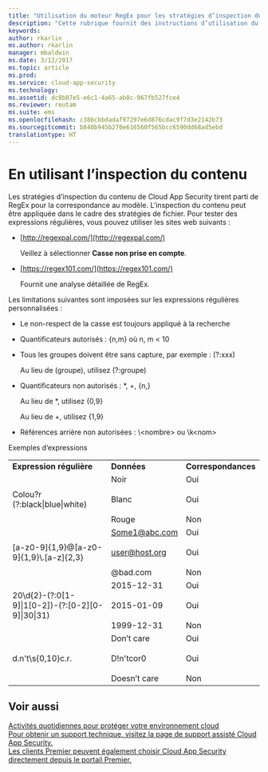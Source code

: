 ```yaml
---
title: "Utilisation du moteur RegEx pour les stratégies d’inspection du contenu | Microsoft Docs"
description: "Cette rubrique fournit des instructions d’utilisation du moteur RegEx pour la correspondance au modèle dans les stratégies Cloud App Security."
keywords: 
author: rkarlin
ms.author: rkarlin
manager: mbaldwin
ms.date: 3/12/2017
ms.topic: article
ms.prod: 
ms.service: cloud-app-security
ms.technology: 
ms.assetid: dc8b87e5-e6c1-4a65-ab8c-067fb527fce4
ms.reviewer: reutam
ms.suite: ems
ms.openlocfilehash: c386cbbdadaf97297e6d876cdac9f7d3e2142b73
ms.sourcegitcommit: b840b945b270e616560f565bcc6590dd68ad5ebd
translationtype: HT
---
```

# <a name="working-with-the-regex-engine"></a>En utilisant l’inspection du contenu
 
Les stratégies d’inspection du contenu de Cloud App Security tirent parti de RegEx pour la correspondance au modèle. L’inspection du contenu peut être appliquée dans le cadre des stratégies de fichier. Pour tester des expressions régulières, vous pouvez utiliser les sites web suivants :  
  
-   [http://regexpal.com/](http://regexpal.com/)  
  
     Veillez à sélectionner **Casse non prise en compte**.  
  
-   [https://regex101.com/](https://regex101.com/)  
  
     Fournit une analyse détaillée de RegEx.  
  
Les limitations suivantes sont imposées sur les expressions régulières personnalisées :  
  
-   Le non-respect de la casse est toujours appliqué à la recherche  
   
-   Quantificateurs autorisés : {n,m} où n, m < 10  
  
-   Tous les groupes doivent être sans capture, par exemple : (?:xxx)  
  
     Au lieu de (groupe), utilisez (?:groupe)  
  
-   Quantificateurs non autorisés : *, +, {n,}  
  
     Au lieu de *, utilisez {0,9}  
  
     Au lieu de +, utilisez {1,9}  
  
-   Références arrière non autorisées : \\<nombre\> ou \k\<nom>  
  
Exemples d’expressions  
  
||||  
|-|-|-|  
|**Expression régulière**|**Données**|**Correspondances**|  
|Colou?r (?:black&#124;blue&#124;white)|Noir<br /><br /> Blanc<br /><br /> Rouge|Oui<br /><br /> Oui<br /><br /> Non|  
|[a-z0-9]{1,9}@[a-z0-9]{1,9}\\.[a-z]{2,3}|Some1@abc.com<br /><br /> user@host.org<br /><br /> @bad.com|Oui<br /><br /> Oui<br /><br /> Non|  
|20\d{2}-(?:0[1-9]&#124;1[0-2])-(?:[0-2][0-9]&#124;30&#124;31)|2015-12-31<br /><br /> 2015-01-09<br /><br /> 1999-12-31|Oui<br /><br /> Oui<br /><br /> Non|  
|d.n't\s{0,10}c.r.|Don’t     care<br /><br /> D!n'tcor0<br /><br /> Doesn’t care|Oui<br /><br /> Oui<br /><br /> Non|  
 

## <a name="see-also"></a>Voir aussi  
[Activités quotidiennes pour protéger votre environnement cloud](daily-activities-to-protect-your-cloud-environment.md)   
[Pour obtenir un support technique, visitez la page de support assisté Cloud App Security.](http://support.microsoft.com/oas/default.aspx?prid=16031)   
[Les clients Premier peuvent également choisir Cloud App Security directement depuis le portail Premier.](https://premier.microsoft.com/)  
  
  